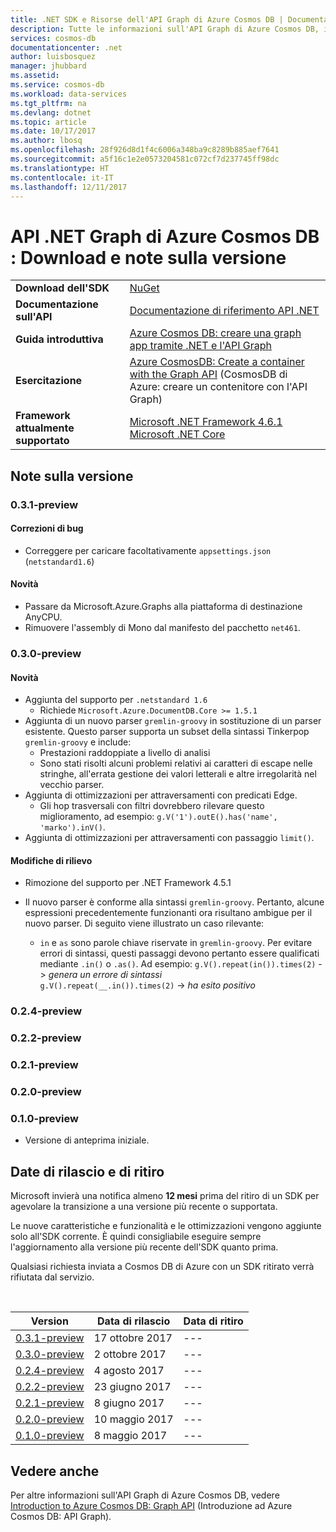 ```yaml
---
title: .NET SDK e Risorse dell'API Graph di Azure Cosmos DB | Documentazione Microsoft
description: Tutte le informazioni sull'API Graph di Azure Cosmos DB, incluse le date di rilascio, le date di ritiro e le modifiche apportate tra tutte le versioni.
services: cosmos-db
documentationcenter: .net
author: luisbosquez
manager: jhubbard
ms.assetid: 
ms.service: cosmos-db
ms.workload: data-services
ms.tgt_pltfrm: na
ms.devlang: dotnet
ms.topic: article
ms.date: 10/17/2017
ms.author: lbosq
ms.openlocfilehash: 28f926d8d1f4c6006a348ba9c8289b885aef7641
ms.sourcegitcommit: a5f16c1e2e0573204581c072cf7d237745ff98dc
ms.translationtype: HT
ms.contentlocale: it-IT
ms.lasthandoff: 12/11/2017
---
```

# <a name="azure-cosmos-db-graph-net-api-download-and-release-notes"></a>API .NET Graph di Azure Cosmos DB : Download e note sulla versione

|   |   |
|---|---|
|**Download dell'SDK**|[NuGet](https://aka.ms/acdbgraphnuget)|
|**Documentazione sull'API**|[Documentazione di riferimento API .NET](https://aka.ms/acdbgraphapiref)|
|**Guida introduttiva**|[Azure Cosmos DB: creare una graph app tramite .NET e l'API Graph](create-graph-dotnet.md)|
|**Esercitazione**|[Azure CosmosDB: Create a container with the Graph API](tutorial-develop-graph-dotnet.md) (CosmosDB di Azure: creare un contenitore con l'API Graph)|
|**Framework attualmente supportato**| [Microsoft .NET Framework 4.6.1](https://www.microsoft.com/en-us/download/details.aspx?id=49981)</br> [Microsoft .NET Core](https://www.microsoft.com/net/download/core) |


## <a name="release-notes"></a>Note sulla versione

### <a name="a-name031-preview031-preview"></a><a name="0.3.1-preview"/>0.3.1-preview

#### <a name="bug-fixes"></a>Correzioni di bug
* Correggere per caricare facoltativamente `appsettings.json` (`netstandard1.6`)

#### <a name="whats-new"></a>Novità
* Passare da Microsoft.Azure.Graphs alla piattaforma di destinazione AnyCPU.
* Rimuovere l'assembly di Mono dal manifesto del pacchetto `net461`.

### <a name="a-name030-preview030-preview"></a><a name="0.3.0-preview"/>0.3.0-preview

#### <a name="whats-new"></a>Novità
* Aggiunta del supporto per `.netstandard 1.6`
  * Richiede `Microsoft.Azure.DocumentDB.Core >= 1.5.1`
* Aggiunta di un nuovo parser `gremlin-groovy` in sostituzione di un parser esistente. Questo parser supporta un subset della sintassi Tinkerpop `gremlin-groovy` e include:
  * Prestazioni raddoppiate a livello di analisi
  * Sono stati risolti alcuni problemi relativi ai caratteri di escape nelle stringhe, all'errata gestione dei valori letterali e altre irregolarità nel vecchio parser.
* Aggiunta di ottimizzazioni per attraversamenti con predicati Edge.
  *  Gli hop trasversali con filtri dovrebbero rilevare questo miglioramento, ad esempio: `g.V('1').outE().has('name', 'marko').inV()`.
* Aggiunta di ottimizzazioni per attraversamenti con passaggio `limit()`.

#### <a name="breaking-changes"></a>Modifiche di rilievo
* Rimozione del supporto per .NET Framework 4.5.1

* Il nuovo parser è conforme alla sintassi `gremlin-groovy`. Pertanto, alcune espressioni precedentemente funzionanti ora risultano ambigue per il nuovo parser. Di seguito viene illustrato un caso rilevante:
  * `in` e `as` sono parole chiave riservate in `gremlin-groovy`. Per evitare errori di sintassi, questi passaggi devono pertanto essere qualificati mediante `.in()` o `.as()`. Ad esempio: `g.V().repeat(in()).times(2)` -> _genera un errore di sintassi_  
 `g.V().repeat(__.in()).times(2)` -> _ha esito positivo_

### <a name="a-name024-preview024-preview"></a><a name="0.2.4-preview"/>0.2.4-preview

### <a name="a-name022-preview022-preview"></a><a name="0.2.2-preview"/>0.2.2-preview

### <a name="a-name021-preview021-preview"></a><a name="0.2.1-preview"/>0.2.1-preview

### <a name="a-name020-preview020-preview"></a><a name="0.2.0-preview"/>0.2.0-preview

### <a name="a-name010-preview010-preview"></a><a name="0.1.0-preview"/>0.1.0-preview
* Versione di anteprima iniziale.

## <a name="release--retirement-dates"></a>Date di rilascio e di ritiro
Microsoft invierà una notifica almeno **12 mesi** prima del ritiro di un SDK per agevolare la transizione a una versione più recente o supportata.

Le nuove caratteristiche e funzionalità e le ottimizzazioni vengono aggiunte solo all'SDK corrente. È quindi consigliabile eseguire sempre l'aggiornamento alla versione più recente dell'SDK quanto prima. 

Qualsiasi richiesta inviata a Cosmos DB di Azure con un SDK ritirato verrà rifiutata dal servizio.

<br/>

| Version | Data di rilascio | Data di ritiro |
| --- | --- | --- |
| [0.3.1-preview](#0.3.1-preview) |17 ottobre 2017 |--- |
| [0.3.0-preview](#0.3.0-preview) |2 ottobre 2017 |--- |
| [0.2.4-preview](#0.2.4-preview) |4 agosto 2017 |--- |
| [0.2.2-preview](#0.2.2-preview) |23 giugno 2017 |--- |
| [0.2.1-preview](#0.2.2-preview) |8 giugno 2017 |--- |
| [0.2.0-preview](#0.2.2-preview) |10 maggio 2017 |--- |
| [0.1.0-preview](#0.1.0-preview) |8 maggio 2017 |--- |

## <a name="see-also"></a>Vedere anche 
Per altre informazioni sull'API Graph di Azure Cosmos DB, vedere [Introduction to Azure Cosmos DB: Graph API](graph-introduction.md) (Introduzione ad Azure Cosmos DB: API Graph). 
